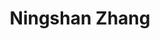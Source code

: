 ---
layout: member
title: Ningshan Zhang
position: Finance Associate
degree: 
email: 
image: /images/members/default.png
associate_board: true
---